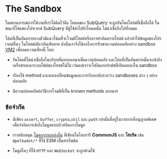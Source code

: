# The Sandbox

ในสถานการณ์การใช้งานที่เราได้คิดไว้คือ โหนดของ SubQuery จะถูกรันโดยโฮสต์ที่เชื่อถือได้ ในขณะที่โค้ดของโปรเจกต์ SubQuery ที่ผู้ใช้ส่งไปยังโหนดนั้น ไม่น่าเชื่อถือไปทั้งหมด

โค้ดที่เป็นอันตรายบางตัวมีแนวโน้มที่จะโจมตีโฮสต์หรืออาจทำอันตรายโฮสต์ แล้วทำให้ข้อมูลของโปรเจกต์อื่นๆ ในโฮสต์เดียวกันเสียหาย ดังนั้นเราจึงใช้กลไกการรักษาความปลอดภัยอย่าง sandbox [VM2](https://www.npmjs.com/package/vm2) เพื่อลดความเสี่ยงนี้ โดย:

- รันโค้ดที่ไม่น่าเชื่อถือในบริบทที่แยกออกมาเพื่อความปลอดภัย และโค้ดที่เป็นอันตรายนั้นจะเข้าถึงเครือข่ายและระบบไฟล์ของโฮสต์ไม่ได้ เว้นแต่เราจะใส่อินเทอร์เฟซที่เปิดเผยลงใน sandbox

- เรียกใช้ method และแลกเปลี่ยนข้อมูลและการเรียกกลับระหว่าง sandboxes ต่าง ๆ อย่างปลอดภัย

- มีความปลอดภัยต่อวิธีการโจมตีที่เป็น known methods มากมาย


## ข้อจำกัด

- มีเพียง ` assert `, ` buffer `, `crypto`,` util ` และ ` path ` เท่านั้นที่อยู่ในรายการที่อนุญาตพิเศษ เพื่อจำกัดการเข้าถึงโมดูลแบบบิวท์อินบางโมดูล

- เราสนับสนุน [โมดูลจากแหล่งอื่น](../create/mapping/polkadot.md#third-party-libraries) ที่เขียนในไลบรารี **CommonJS** และ **ไฮบริด** เช่น `@polkadot/*` ที่ใช้ ESM เป็นค่าเริ่มต้น

- โมดูลใดๆ ที่ใช้ `HTTP` และ `WebSocket` จะถูกห้ามใช้
